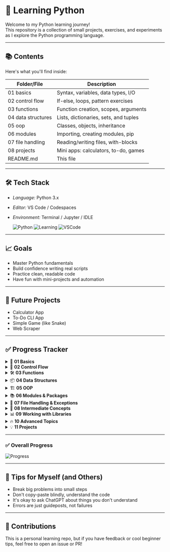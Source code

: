 # 🐍 Learning Python

Welcome to my Python learning journey!  
This repository is a collection of small projects, exercises, and experiments as I explore the Python programming language.

---

## 📚 Contents

Here's what you'll find inside:

| Folder/File        | Description                           |
| ------------------ | ------------------------------------- |
| 01 basics          | Syntax, variables, data types, I/O    |
| 02 control flow    | If-else, loops, pattern exercises     |
| 03 functions       | Function creation, scopes, arguments  |
| 04 data structures | Lists, dictionaries, sets, and tuples |
| 05 oop             | Classes, objects, inheritance         |
| 06 modules         | Importing, creating modules, pip      |
| 07 file handling   | Reading/writing files, with-blocks    |
| 08 projects        | Mini apps: calculators, to-do, games  |
| README.md          | This file                             |

---

## 🛠 Tech Stack

- _Language:_ Python 3.x
- _Editor:_ VS Code / Codespaces
- _Environment:_ Terminal / Jupyter / IDLE

  ![Python](https://img.shields.io/badge/Python-3.x-blue)
  ![Learning](https://img.shields.io/badge/Status-Learning-yellow)
  ![VSCode](https://img.shields.io/badge/Editor-VS%20Code-purple)


---

## 📈 Goals

- Master Python fundamentals
- Build confidence writing real scripts
- Practice clean, readable code
- Have fun with mini-projects and automation

---

## 🔮 Future Projects

- Calculator App
- To-Do CLI App
- Simple Game (like Snake)
- Web Scraper

---

## ✅ Progress Tracker

<details>
<summary>🎯 <b>01 Basics</b></summary>

- [x] ✅ Variables & Data Types  
- [x] ✅ Basic I/O (input/output)  
- [x] ✅ Type Casting  
- [x] ✅ Comments & Docstrings  

</details>

<details>
<summary>🧩 <b>02 Control Flow</b></summary>

- [x] ✅ If-Else Statements  
- [x] ✅ Nested Conditions  
- [x] ✅ Loops (for, while)  
- [x] ✅ Loop Control (break, continue, pass)  
- [ ] ⏳ Pattern Printing Exercises  

</details>

<details>
<summary>🛠️ <b>03 Functions</b></summary>

- [x] ✅ Defining Functions  
- [x] ✅ Return Values  
- [x] ✅ Default & Keyword Arguments  
- [ ] ⏳ *args and **kwargs  
- [ ] ⏳ Lambda Functions  
- [ ] ⏳ Recursion  

</details>

<details>
<summary>📦 <b>04 Data Structures</b></summary>

- [x] ✅ Lists (create, update, slicing)  
- [x] ✅ Tuples (immutability, unpacking)  
- [ ] ⏳ Sets (operations, methods)  
- [x] ✅ Dictionaries (keys, values, methods)  
- [ ] ⏳ List Comprehensions  
- [ ] ⏳ Nested Data Structures  

</details>

<details>
<summary>🏗️ <b>05 OOP</b></summary>

- [ ] ⏳ Classes & Objects  
- [ ] ⏳ Constructors (__init__)  
- [ ] ⏳ Inheritance  
- [ ] ⏳ Encapsulation & Abstraction  
- [ ] ⏳ Polymorphism  
- [ ] ⏳ Magic Methods (__str__, __len__, etc.)  

</details>

<details>
<summary>📚 <b>06 Modules & Packages</b></summary>

- [ ] ⏳ Importing Built-in Modules  
- [ ] ⏳ Writing Custom Modules  
- [ ] ⏳ Using pip & Virtual Environments  
- [ ] ⏳ Packaging a Python Project  

</details>

<details>
<summary>📝 <b>07 File Handling & Exceptions</b></summary>

- [ ] ⏳ Reading Files  
- [ ] ⏳ Writing Files  
- [ ] ⏳ Context Managers (with open)  
- [x] ✅ Exception Handling (try, except, finally)  

</details>

<details>
<summary>🚀 <b>08 Intermediate Concepts</b></summary>

- [ ] ⏳ Generators & Iterators  
- [ ] ⏳ Decorators  
- [ ] ⏳ Context Managers (custom)  
- [ ] ⏳ Logging in Python  

</details>

<details>
<summary>📊 <b>09 Working with Libraries</b></summary>

- [ ] ⏳ NumPy Basics  
- [ ] ⏳ Pandas Basics  
- [ ] ⏳ Matplotlib for Visualization  
- [ ] ⏳ Requests for API Calls  

</details>

<details>
<summary>🔥 <b>10 Advanced Topics</b></summary>

- [ ] ⏳ Virtual Environments (venv)  
- [ ] ⏳ Multithreading  
- [ ] ⏳ Asyncio  
- [ ] ⏳ Unit Testing (unittest, pytest)  

</details>

<details>
<summary>💡 <b>11 Projects</b></summary>

- [ ] ⏳ Calculator App  
- [ ] ⏳ To-Do List (CLI)  
- [ ] ⏳ Number Guessing Game  
- [ ] ⏳ Rock Paper Scissors  
- [ ] ⏳ Web Scraper  
- [ ] ⏳ Mini Chatbot  
- [ ] ⏳ Simple Data Analysis Project  

</details>

---

### ✅ **Overall Progress**

  ![Progress](https://img.shields.io/badge/Progress-1%25-brightgreen)

---

## 🧠 Tips for Myself (and Others)

- Break big problems into small steps
- Don't copy-paste blindly, understand the code
- It's okay to ask ChatGPT about things you don't understand
- Errors are just guideposts, not failures

---

## 🌱 Contributions

  This is a personal learning repo, but if you have feedback or cool beginner tips, feel free to open an issue or PR!
